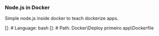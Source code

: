 ### Node.js in Docker

Simple node.js inside docker to teach dockerize apps.
  
  []: # Language: bash
  []: # Path: Docker\Deploy primeiro app\Dockerfile